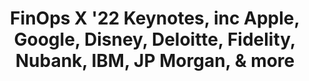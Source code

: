 ---
title: FinOps X '22 Keynotes, inc Apple, Google, Disney, Deloitte, Fidelity, Nubank, IBM, JP Morgan, & more
description: FinOps X 2022 was the inaugural FinOps conference hosted by FinOps Foundation. We created a space for every individual who manages the value of cloud and provided enriching connections, professional advancement, and inspiration regardless of your FinOps knowledge level or know-how.
date-added: Jun 2022
type: Video
source: FinOps Foundation
label: 
link: https://youtu.be/-It8MhfTdmQ
cloud-provider: 
  - Multi-Cloud
permalink: /resources/not-here/
listing: true
---
